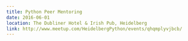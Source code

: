 ```yaml
---
title: Python Peer Mentoring
date: 2016-06-01
location: The Dubliner Hotel & Irish Pub, Heidelberg
link: http://www.meetup.com/HeidelbergPython/events/qhqmplyvjbcb/
---
```

